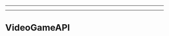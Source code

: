 -------
--------------------------------------------------------------------------------------------------
# VideoGameAPI
